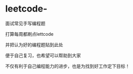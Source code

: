 # leetcode-
面试常见手写编程题

打算每周都刷点lettcode

并把认为好的编程题贴到此处

便于自己复习，也希望可以帮助到大家

不仅有利于自己编程能力的进步，也是为找到好工作定下目标！
